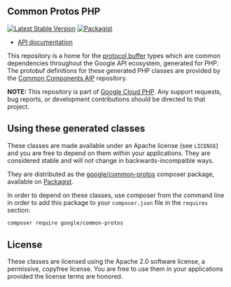 ## Common Protos PHP

[![Latest Stable Version](https://poser.pugx.org/google/common-protos/v/stable)](https://packagist.org/packages/google/common-protos) [![Packagist](https://img.shields.io/packagist/dm/google/common-protos.svg)](https://packagist.org/packages/google/common-protos)

- [API documentation](https://cloud.google.com/php/docs/reference/common-protos/latest)

This repository is a home for the [protocol buffer][protobuf] types which are
common dependencies throughout the Google API ecosystem, generated for PHP.
The protobuf definitions for these generated PHP classes are provided by the
[Common Components AIP][common-components-aip] repository.

**NOTE:** This repository is part of [Google Cloud PHP](https://github.com/googleapis/google-cloud-php). Any
support requests, bug reports, or development contributions should be directed to
that project.

## Using these generated classes

These classes are made available under an Apache license (see `LICENSE`) and
you are free to depend on them within your applications. They are
considered stable and will not change in backwards-incompaible ways.

They are distributed as the [google/common-protos][packagist-common-protos]
composer package, available on [Packagist][packagist].

In order to depend on these classes, use composer from the command line in order
to add this package to your `composer.json` file in the `requires` section:

```bash
composer require google/common-protos
```

## License

These classes are licensed using the Apache 2.0 software license, a
permissive, copyfree license. You are free to use them in your applications
provided the license terms are honored.

[protobuf]: https://developers.google.com/protocol-buffers/
[common-components-aip]: https://google.aip.dev/213
[packagist-common-protos]: https://packagist.org/packages/google/common-protos/
[packagist]: https://packagist.org/
